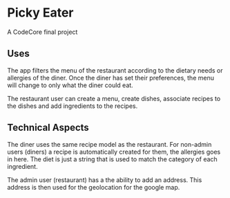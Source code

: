 # Picky Eater
A CodeCore final project

## Uses
The app filters the menu of the restaurant according to the dietary needs or allergies of the diner.
Once the diner has set their preferences, the menu will change to only what the diner could eat.

The restaurant user can create a menu, create dishes, associate recipes to the dishes and add ingredients to the recipes.

## Technical Aspects
The diner uses the same recipe model as the restaurant. For non-admin users (diners) a recipe is automatically created for them, the allergies goes in here. The diet is just a string that is used to match the category of each ingredient.

The admin user (restaurant) has a the ability to add an address. This address is then used for the geolocation for the google map.